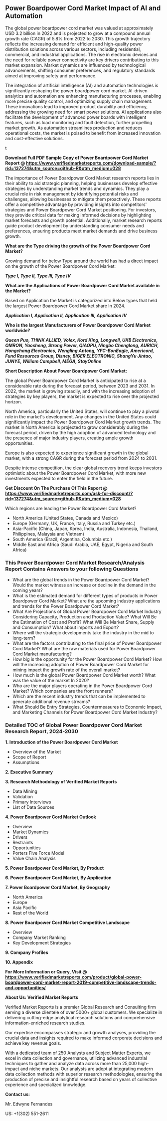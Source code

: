 <h2>Power Boardpower Cord Market Impact of AI and Automation</h2><p>The global power boardpower cord market was valued at approximately USD 3.2 billion in 2022 and is projected to grow at a compound annual growth rate (CAGR) of 5.8% from 2022 to 2030. This growth trajectory reflects the increasing demand for efficient and high-quality power distribution solutions across various sectors, including residential, commercial, and industrial applications. The rise in electronic devices and the need for reliable power connectivity are key drivers contributing to this market expansion. Market dynamics are influenced by technological advancements, shifting consumer preferences, and regulatory standards aimed at improving safety and performance.</p><p>The integration of artificial intelligence (AI) and automation technologies is significantly reshaping the power boardpower cord market. AI-driven analytics and automation are enhancing manufacturing processes, enabling more precise quality control, and optimizing supply chain management. These innovations lead to improved product durability and efficiency, addressing the growing need for smart power solutions. AI applications also facilitate the development of advanced power boards with intelligent features, such as load monitoring and fault detection, further propelling market growth. As automation streamlines production and reduces operational costs, the market is poised to benefit from increased innovation and cost-effective solutions.</p>t</p><p id="" class=""><strong>Download Full PDF Sample Copy of Power Boardpower Cord Market Report @ <a href="https://www.verifiedmarketreports.com/download-sample/?rid=137274&utm_source=github-R&utm_medium=028" target="_blank">https://www.verifiedmarketreports.com/download-sample/?rid=137274&utm_source=github-R&utm_medium=028</a></strong></p><p>The importance of&nbsp;Power Boardpower Cord Market research reports lies in their ability to aid strategic planning, helping businesses develop effective strategies by understanding market trends and dynamics. They play a crucial role in risk management by identifying potential risks and challenges, allowing businesses to mitigate them proactively. These reports offer a competitive advantage by providing insights into competitors' strategies and Power Boardpower Cord Market positioning. For investors, they provide critical data for making informed decisions by highlighting market forecasts and growth potential. Additionally, market research reports guide product development by understanding consumer needs and preferences, ensuring products meet market demands and drive business growth.</p><p><strong>What are the&nbsp;Type driving the growth of the Power Boardpower Cord Market?</strong></p><p id="" class="">Growing demand for below Type around the world has had a direct impact on the growth of the Power Boardpower Cord Market:</p><em><strong>Type I, Type II, Type III, Type IV</strong></em></p><strong>What are the&nbsp;Applications&nbsp;of Power Boardpower Cord Market available in the Market?</strong></p><p id="" class="">Based on Application the Market is categorized into Below types that held the largest Power Boardpower Cord Market share In 2024.</p><em><strong>Application I, Application II, Application III, Application IV</strong></em></p><strong>Who is the largest Manufacturers of Power Boardpower Cord Market worldwide?</strong></p><p><em><strong>Queen Puo, THINK ALLIED, Volex, Kord King, Longwell, UKB Electronics, OMRON, Yaosheng, Strong Power, QIAOPU, Ningbo Chenglong, AURICH, Hongchang Electronics, Wengling Antong, YFC-BonEagle, Americord, Fund Resources Group, Disney, BIGER ELECTRONIC, ShangYu Jintao, JUNYE, William Campbell, MEGA, StayOnline</strong></em></p><p id="" class=""><strong>Short Description About Power Boardpower Cord Market:</strong></p><p>The global Power Boardpower Cord Market is anticipated to rise at a considerable rate during the forecast period, between 2023 and 2031. In 2022, the market is growing steadily, and with the increasing adoption of strategies by key players, the market is expected to rise over the projected horizon.</p><p>North America, particularly the United States, will continue to play a pivotal role in the market's development. Any changes in the United States could significantly impact the Power Boardpower Cord Market growth trends. The market in North America is projected to grow considerably during the forecast period, driven by the high adoption of advanced technology and the presence of major industry players, creating ample growth opportunities.</p><p>Europe is also expected to experience significant growth in the global market, with a strong CAGR during the forecast period from 2024 to 2031.</p><p>Despite intense competition, the clear global recovery trend keeps investors optimistic about the Power Boardpower Cord Market, with more new investments expected to enter the field in the future.</p><p id="" class=""><strong>Get Discount On The Purchase Of This Report @ <a href="https://www.verifiedmarketreports.com/ask-for-discount/?rid=137274&utm_source=github-R&utm_medium=028" target="_blank">https://www.verifiedmarketreports.com/ask-for-discount/?rid=137274&utm_source=github-R&utm_medium=028</a></strong></p>Which regions are leading the Power Boardpower Cord Market?</p><ul><li>North America (United States, Canada and Mexico)</li><li>Europe (Germany, UK, France, Italy, Russia and Turkey etc.)</li><li>Asia-Pacific (China, Japan, Korea, India, Australia, Indonesia, Thailand, Philippines, Malaysia and Vietnam)</li><li>South America (Brazil, Argentina, Columbia etc.)</li><li>Middle East and Africa (Saudi Arabia, UAE, Egypt, Nigeria and South Africa)</li></ul><h3 id="" class="">This Power Boardpower Cord Market Research/Analysis Report Contains Answers to your following Questions</h3><ul><li>What are the global trends in the Power Boardpower Cord Market? Would the market witness an increase or decline in the demand in the coming years?</li><li>What is the estimated demand for different types of products in Power Boardpower Cord Market? What are the upcoming industry applications and trends for the Power Boardpower Cord Market?</li><li>What Are Projections of Global Power Boardpower Cord Market Industry Considering Capacity, Production and Production Value? What Will Be the Estimation of Cost and Profit? What Will Be Market Share, Supply and Consumption? What about imports and Export?</li><li>Where will the strategic developments take the industry in the mid to long-term?</li><li>What are the factors contributing to the final price of Power Boardpower Cord Market? What are the raw materials used for Power Boardpower Cord Market manufacturing?</li><li>How big is the opportunity for the Power Boardpower Cord Market? How will the increasing adoption of Power Boardpower Cord Market for mining impact the growth rate of the overall market?</li><li>How much is the global Power Boardpower Cord Market worth? What was the value of the market In 2020?</li><li>Who are the major players operating in the Power Boardpower Cord Market? Which companies are the front runners?</li><li>Which are the recent industry trends that can be implemented to generate additional revenue streams?</li><li>What Should Be Entry Strategies, Countermeasures to Economic Impact, and Marketing Channels for Power Boardpower Cord Market Industry?</li></ul><h3 id="" class="">Detailed TOC of Global Power Boardpower Cord Market Research Report, 2024-2030</h3><p id="" class=""><strong>1. Introduction of the Power Boardpower Cord Market</strong></p><ul><li>Overview of the Market</li><li>Scope of Report</li><li>Assumptions</li></ul><p id="" class=""><strong>2. Executive Summary</strong></p><p id="" class=""><strong>3. Research Methodology of Verified Market Reports</strong></p><ul><li>Data Mining</li><li>Validation</li><li>Primary Interviews</li><li>List of Data Sources</li></ul><p id="" class=""><strong>4. Power Boardpower Cord Market Outlook</strong></p><ul><li>Overview</li><li>Market Dynamics</li><li>Drivers</li><li>Restraints</li><li>Opportunities</li><li>Porters Five Force Model</li><li>Value Chain Analysis</li></ul><p id="" class=""><strong>5. Power Boardpower Cord Market, By Product</strong></p><p id="" class=""><strong>6. Power Boardpower Cord Market, By Application</strong></p><p id="" class=""><strong>7. Power Boardpower Cord Market, By Geography</strong></p><ul><li>North America</li><li>Europe</li><li>Asia Pacific</li><li>Rest of the World</li></ul><p id="" class=""><strong>8. Power Boardpower Cord Market Competitive Landscape</strong></p><ul><li>Overview</li><li>Company Market Ranking</li><li>Key Development Strategies</li></ul><p id="" class=""><strong>9. Company Profiles</strong></p><p id="" class=""><strong>10. Appendix</strong></p><p id="" class=""><strong>For More Information or Query, Visit @ <a href="https://www.verifiedmarketreports.com/product/global-power-boardpower-cord-market-report-2019-competitive-landscape-trends-and-opportunities/" target="_blank">https://www.verifiedmarketreports.com/product/global-power-boardpower-cord-market-report-2019-competitive-landscape-trends-and-opportunities/</a></strong></p><p id="" class=""><strong>About Us: Verified Market Reports</strong></p><p id="" class="">Verified Market Reports is a premier Global Research and Consulting firm serving a diverse clientele of over 5000+ global customers. We specialize in delivering cutting-edge analytical research solutions and comprehensive information-enriched research studies.</p><p id="" class="">Our expertise encompasses strategic and growth analyses, providing the crucial data and insights required to make informed corporate decisions and achieve key revenue goals.</p><p id="" class="">With a dedicated team of 250 Analysts and Subject Matter Experts, we excel in data collection and governance, utilizing advanced industrial techniques to gather and analyze data across more than 25,000 high-impact and niche markets. Our analysts are adept at integrating modern data collection methods with superior research methodologies, ensuring the production of precise and insightful research based on years of collective experience and specialized knowledge.</p><p id="" class=""><strong>Contact us:</strong></p><p id="" class="">Mr. Edwyne Fernandes</p><p id="" class="">US: +1(302) 551-2611</p>